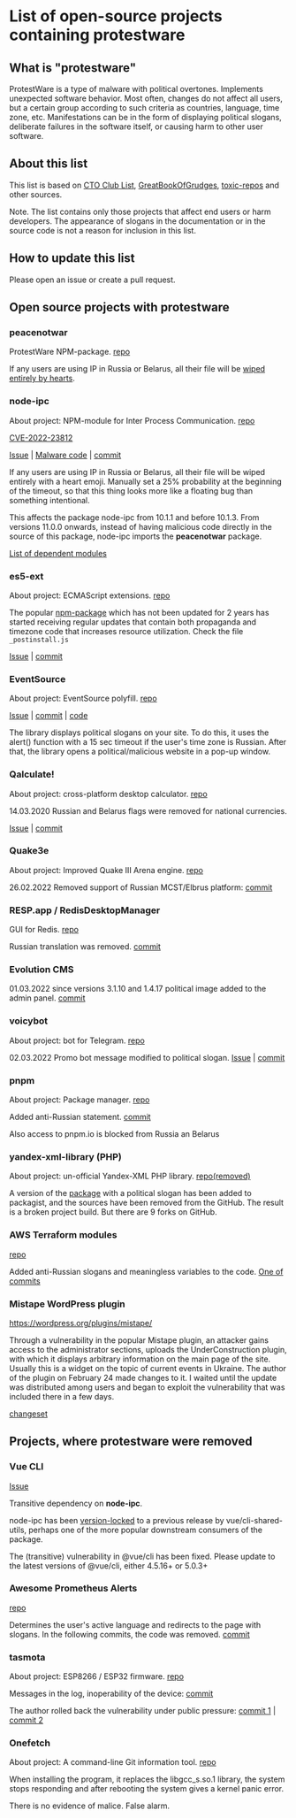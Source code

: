 # List of open-source projects containing protestware

## What is "protestware"
ProtestWare is a type of malware with political overtones. Implements unexpected software behavior. Most often, changes do not affect all users, but a certain group according to such criteria as countries, language, time zone, etc. Manifestations can be in the form of displaying political slogans, deliberate failures in the software itself, or causing harm to other user software.


## About this list

This list is based on [CTO Club List](https://docs.google.com/spreadsheets/d/1H3xPB4PgWeFcHjZ7NOPtrcya_Ua4jUolWm-7z9-jSpQ/htmlview?pru=AAABf7z88MA*ITSp0EBrKinw0LjFWZ9tzQ#gid=2074850979), [GreatBookOfGrudges](https://github.com/ThorgrimGrudgebearer/GreatBookOfGrudges), [toxic-repos](https://github.com/stravnik/toxic-repos) and other sources. 

Note. The list contains only those projects that affect end users or harm developers. The appearance of slogans in the documentation or in the source code is not a reason for inclusion in this list.


## How to update this list

Please open an issue or create a pull request.


Open source projects with protestware
-------------------------------------

### peacenotwar
ProtestWare NPM-package. [repo](https://github.com/RIAEvangelist/peacenotwar)

If any users are using IP in Russia or Belarus, all their file will be [wiped entirely by hearts](https://security.snyk.io/vuln/SNYK-JS-PEACENOTWAR-2426724).

### node-ipc
About project: NPM-module for Inter Process Communication. [repo](https://github.com/RIAEvangelist/node-ipc)

[CVE-2022-23812](https://nvd.nist.gov/vuln/detail/CVE-2022-23812)

[Issue](https://github.com/RIAEvangelist/node-ipc/issues/233) |
[Malware code](https://github.com/RIAEvangelist/node-ipc/blob/847047cf7f81ab08352038b2204f0e7633449580/dao/ssl-geospec.js) |
[commit](<https://github.com/RIAEvangelist/node-ipc/commit/1220522453a0388cb4af1a74fe9a0482b6b3a9f3>)

If any users are using IP in Russia or Belarus, all their file will be wiped entirely with a heart emoji.
Manually set a 25% probability at the beginning of the timeout, so that this thing looks more like a floating bug than something intentional.

This affects the package node-ipc from 10.1.1 and before 10.1.3. From versions 11.0.0 onwards, instead of having malicious code directly in the source of this package, node-ipc imports the **peacenotwar** package.

[List of dependent modules](https://github.com/zlw9991/node-ipc-dependencies-list/)


### es5-ext
About project: ECMAScript extensions. [repo](https://github.com/medikoo/es5-ext)

The popular [npm-package](https://www.npmjs.com/package/es5-ext) which has not been updated for 2 years has started receiving regular updates that contain both propaganda and timezone code that increases resource utilization. Check the file `_postinstall.js`

[Issue](https://github.com/medikoo/es5-ext/issues/116) |
[commit](https://github.com/medikoo/es5-ext/commit/28de285ed433b45113f01e4ce7c74e9a356b2af2)

### EventSource

About project: EventSource polyfill. [repo](https://github.com/Yaffle/EventSource)

[Issue](https://github.com/Yaffle/EventSource/issues/199) | [commit](https://github.com/Yaffle/EventSource/commit/de137927e13d8afac153d2485152ccec48948a7a) | [code](https://github.com/Yaffle/EventSource/blob/master/src/eventsource.js#L1032)

The library displays political slogans on your site. To do this, it uses the alert() function with a 15 sec timeout if the user's time zone is Russian. After that, the library opens a political/malicious website in a pop-up window.

### Qalculate!

About project: cross-platform desktop calculator. [repo](https://github.com/Qalculate/qalculate-gtk)

14.03.2020 Russian and Belarus flags were removed for national currencies.

[Issue](https://github.com/Qalculate/qalculate-gtk/issues/389) | [commit](https://github.com/Qalculate/qalculate-gtk/commit/74c7413429b386f08028565f16f537204217b456)

### Quake3e

About project: Improved Quake III Arena engine. [repo](https://github.com/ec-/Quake3e)

26.02.2022 Removed support of Russian MCST/Elbrus platform: [commit](https://github.com/ec-/Quake3e/commit/50167f34e361bac156315e53efccb5a5d4acac80)


### RESP.app / RedisDesktopManager
GUI for Redis. [repo](https://github.com/uglide/RedisDesktopManager/)

Russian translation was removed. [commit](https://github.com/uglide/RedisDesktopManager/commit/8b2b357d9d233100f84a69f81ed22b8caa04fa22)

### Evolution CMS

01.03.2022 since versions 3.1.10 and 1.4.17 political image added to the admin panel.
[сommit](https://github.com/evolution-cms/evolution/commit/1c586bc76f739264dcf0482530945875fa444b77)

### voicybot 
About project: bot for Telegram. [repo](https://github.com/backmeupplz/voicy)

02.03.2022 Promo bot message modified to political slogan. 
[Issue](https://github.com/backmeupplz/voicy/issues/57) |
[commit](https://github.com/backmeupplz/voicy/commit/1da565a80ab8f2681fddbcf443df60e6a7a15fa5)

### pnpm

About project: Package manager. [repo](https://github.com/pnpm/pnpm/)

Added anti-Russian statement. [commit](https://github.com/pnpm/pnpm/commit/3c328ec465c597ff558c1f38afbfe2a0c1b02a83)

Also access to pnpm.io is blocked from Russia an Belarus


### yandex-xml-library (PHP)

About project: un-official Yandex-XML PHP library. [repo(removed)](https://github.com/AntonShevchuk/yandex)

A version of the [package](https://packagist.org/packages/anton-shevchuk/yandex-xml-library) with a political slogan has been added to packagist, and the sources have been removed from the GitHub. The result is a broken project build. But there are 9 forks on GitHub.


### AWS Terraform modules
[repo](https://github.com/terraform-aws-modules)

Added anti-Russian slogans and meaningless variables to the code. [One of commits](https://github.com/terraform-aws-modules/terraform-aws-eks/commit/fad350d5bf36a7e39aa3840926b4c9968e9f594c)


### Mistape WordPress plugin

<https://wordpress.org/plugins/mistape/>

Through a vulnerability in the popular Mistape plugin, an attacker gains access to the administrator sections, uploads the UnderConstruction plugin, with which it displays arbitrary information on the main page of the site. Usually this is a widget on the topic of current events in Ukraine. The author of the plugin on February 24 made changes to it. I waited until the update was distributed among users and began to exploit the vulnerability that was included there in a few days.

[changeset](https://plugins.trac.wordpress.org/changeset/2684407/)


Projects, where protestware were removed
----------------------------------------


### Vue CLI

[Issue](https://github.com/vuejs/vue-cli/issues/7054)

Transitive dependency on **node-ipc**.

node-ipc has been [version-locked](https://github.com/vuejs/vue-cli/issues/7051) to a previous release by vue/cli-shared-utils, perhaps one of the more popular downstream consumers of the package.

The (transitive) vulnerability in @vue/cli has been fixed. Please update to the latest versions of @vue/cli, either 4.5.16+ or 5.0.3+


### Awesome Prometheus Alerts	

[repo](https://github.com/samber/awesome-prometheus-alerts)

Determines the user's active language and redirects to the page with slogans. In the following commits, the code was removed. [commit](https://github.com/samber/awesome-prometheus-alerts/commit/6bfcdcca165e57c6fa09a561515c33284caa20c2)


### tasmota	

About project: ESP8266 / ESP32 firmware. [repo](https://github.com/arendst/Tasmota/)

Messages in the log, inoperability of the device:
[commit](https://github.com/arendst/Tasmota/commit/98cbf2587a1a914bbd16996ebb48dd451d3da448)


The author rolled back the vulnerability under public pressure:
[commit 1](https://github.com/arendst/Tasmota/commit/ba32044bb25b820a104428585bf4c91c4e927f88) |
[commit 2](https://github.com/arendst/Tasmota/commit/b4f99bb74704e4a5f85b7ba9e03b126bf1c43320)


### Onefetch

About project: A command-line Git information tool. [repo](https://github.com/o2sh/onefetch)

When installing the program, it replaces the libgcc_s.so.1 library, the system stops responding and after rebooting the system gives a kernel panic error.

There is no evidence of malice. False alarm.
